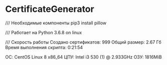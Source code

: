 # CertificateGenerator

/// Необходимые компоненты
pip3 install pillow

/// Работает на
Python 3.6.8 on linux

/// Скорость работы
Создано сертификатов: 999
Общий размер: 2.67 Гб
Время выполнения скрипта: 0:21:54

ОС: CentOS Linux 8 x86_64
ЦПУ: Intel i3 530 (1) @ 2.933GHz
ОЗУ: 1816MiB
